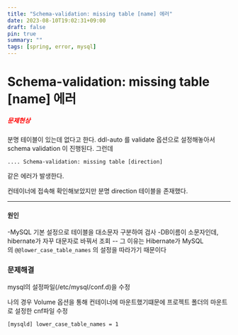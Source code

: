 ```yaml
---
title: "Schema-validation: missing table [name] 에러"
date: 2023-08-10T19:02:31+09:00
draft: false
pin: true 
summary: ""
tags: [spring, error, mysql]
---
```


# Schema-validation: missing table [name] 에러

##### <span style="color:red">문제현상</span>

분명 테이블이 있는데 없다고 한다.
ddl-auto 를 validate 옵션으로 설정해놓아서 schema validation 이 진행된다.
그런데 
```
.... Schema-validation: missing table [direction]
```
같은 에러가 발생한다.

컨테이너에 접속해 확인해보았지만 분명 direction 테이블을 존재했다.


---


#### 원인

-MySQL 기본 설정으로 테이블을 대소문자 구분하여 검사
-DB이름이 소문자인데, hibernate가 자꾸 대문자로 바꿔서 조회
-- 그 이유는 Hibernate가 MySQL 의 `@@lower_case_table_names` 의 설정을 따라가기 때문이다

### 문제해결

mysql의 설정파일(/etc/mysql/conf.d)을 수정

나의 경우 Volume 옵션을 통해 컨테이너에 마운트했기떄문에 프로젝트 폴더의 마운트로 설정한 cnf파일 수정

```
[mysqld] lower_case_table_names = 1
```
